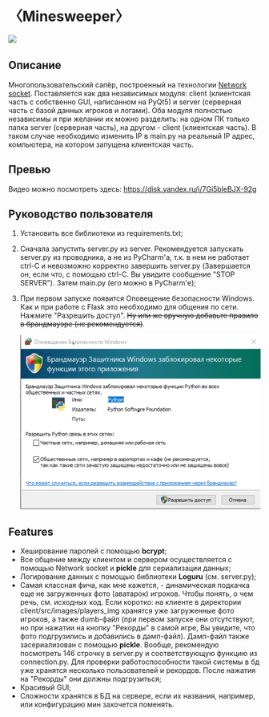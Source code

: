 # 〈Minesweeper〉
![](client/src/images/sys_img/icon.ico)

## Описание
Многопользовательский сапёр, построенный на технологии [Network socket](https://en.wikipedia.org/wiki/Network_socket).
Поставляется как два независимых модуля: client (клиентская часть с собственно GUI, написанном на PyQt5) и
server (серверная часть с базой данных игроков и логами).
Оба модуля полностью независимы и при желании их можно разделить: на одном ПК только папка server (серверная часть),
на другом - client (клиентская часть). В таком случае необходимо изменить IP в main.py на реальный IP адрес, 
компьютера, на котором запущена клиентская часть.

## Превью
Видео можно посмотреть здесь: https://disk.yandex.ru/i/7Gi5bleBJX-92g

## Руководство пользователя
1) Установить все библиотеки из requirements.txt;
2) Сначала запустить server.py из server. Рекомендуется запускать server.py из проводника, а не из PyCharm'а,
   т.к. в нем не работает ctrl-C и невозможно корректно завершить server.py (Завершается он, если что, с помощью ctrl-C.
   Вы увидите сообщение "STOP SERVER"). Затем main.py (его можно в PyCharm'е);
3) При первом запуске появится Оповещение безопасности Windows. Как и при работе с Flask это необходимо
   для общения по сети. Нажмите "Разрешить доступ". ~~Ну или же вручную добавьте правило в брандмауэре (не рекомендуется)~~.
   
   ![](client/src/images/sys_img/brandmauer.png)

## Features
- Хеширование паролей с помощью **bcrypt**;
- Все общение между клиентом и сервером осуществляется с помощью Network socket и **pickle** для сериализации данных;
- Логирование данных с помощью библиотеки **Loguru** (см. server.py);
- Самая классная фича, как мне кажется, - динамическая подкачка еще не загруженных фото (аватарок) игроков.
  Чтобы понять, о чем речь, см. исходных код. Если коротко: на клиенте в директории client/src/images/players_img хранятся
  уже загруженные фото игроков, а также dumb-файл (при первом запуске они отсутствуют, но при нажатии на кнопку
  "Рекорды" в самой игре, Вы увидите, что фото подгрузились и добавились в дамп-файл). Дамп-файл также засериализован
  с помощью **pickle**. Вообще, рекомендую посмотреть 146 строчку в server.py и
  соответствующую функцию из connection.py.
  Для проверки работоспособности такой системы в бд уже хранятся несколько пользователей и рекордов.
  После нажатия на "Рекорды" они должны подгрузиться;
- Красивый GUI;
- Сложности хранятся в БД на сервере, если их названия, например, или конфигурацию мин захочется поменять.
